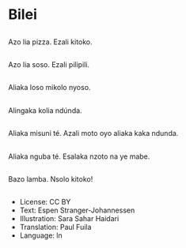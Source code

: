 # Bilei

##
Azo lia pizza. Ezali kitoko.

##
Azo lia soso. Ezali pilipili.

##
Aliaka loso mikolo nyoso.

##
Alingaka kolia ndúnda.

##
Aliaka misuni té. Azali moto oyo aliaka kaka ndunda.

##
Aliaka nguba té. Esalaka nzoto na ye mabe.

##
Bazo lamba. Nsolo kitoko!

##
* License: CC BY
* Text: Espen Stranger-Johannessen
* Illustration: Sara Sahar Haidari
* Translation: Paul Fuila
* Language: ln
